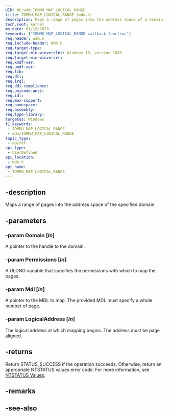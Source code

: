 ```yaml
---
UID: NC:wdm.IOMMU_MAP_LOGICAL_RANGE
title: IOMMU_MAP_LOGICAL_RANGE (wdm.h)
description: Maps a range of pages into the address space of a domain.
tech.root: kernel
ms.date: 01/19/2023
keywords: ["IOMMU_MAP_LOGICAL_RANGE callback function"]
req.header: wdm.h
req.include-header: Wdm.h
req.target-type: 
req.target-min-winverclnt: Windows 10, version 1803
req.target-min-winversvr: 
req.kmdf-ver: 
req.umdf-ver: 
req.lib: 
req.dll: 
req.irql: 
req.ddi-compliance: 
req.unicode-ansi: 
req.idl: 
req.max-support: 
req.namespace: 
req.assembly: 
req.type-library: 
targetos: Windows
f1_keywords:
 - IOMMU_MAP_LOGICAL_RANGE
 - wdm/IOMMU_MAP_LOGICAL_RANGE
topic_type:
 - apiref
api_type:
 - UserDefined
api_location:
 - wdm.h
api_name:
 - IOMMU_MAP_LOGICAL_RANGE
---
```


## -description

Maps a range of pages into the address space of the specified domain.

## -parameters

### -param Domain [_In_]

A pointer to the handle to the domain.

### -param Permissions [_In_]

A ULONG variable that specifies the permissions with which to map the pages.

### -param Mdl [_In_]

A pointer to the MDL to map. The provided MDL must specify a whole number of page.

### -param LogicalAddress [_In_]

The logical address at which mapping begins. The address must be page aligned.

## -returns

Return STATUS_SUCCESS if the operation succeeds. Otherwise, return an appropriate NTSTATUS values error code. For more information, see [NTSTATUS Values](/windows-hardware/drivers/kernel/ntstatus-values).

## -remarks

## -see-also

